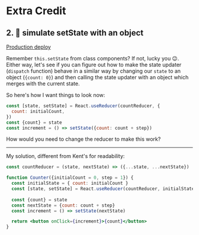 # Extra Credit

## 2. 💯 simulate setState with an object

[Production deploy](https://advanced-react-hooks.netlify.com/isolated/final/01.extra-2.js)

Remember `this.setState` from class components? If not, lucky you 😉. Either
way, let's see if you can figure out how to make the state updater (`dispatch`
function) behave in a similar way by changing our `state` to an object
(`{count: 0}`) and then calling the state updater with an object which merges
with the current state.

So here's how I want things to look now:

```javascript
const [state, setState] = React.useReducer(countReducer, {
  count: initialCount,
})
const {count} = state
const increment = () => setState({count: count + step})
```

How would you need to change the reducer to make this work?



---

My solution, different from Kent's for readability:



```jsx
const countReducer = (state, nextState) => ({...state, ...nextState})

function Counter({initialCount = 0, step = 1}) {
  const initialState = { count: initialCount }
  const [state, setState] = React.useReducer(countReducer, initialState)
  
  const {count} = state
  const nextState = {count: count + step}
  const increment = () => setState(nextState)

  return <button onClick={increment}>{count}</button>
}

```

